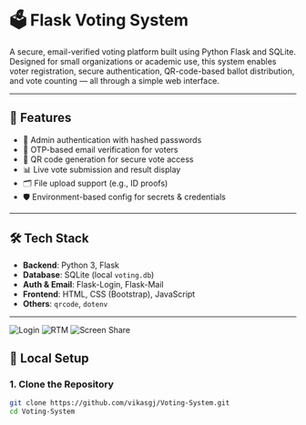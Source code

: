# 🗳️ Flask Voting System

A secure, email-verified voting platform built using Python Flask and SQLite. Designed for small organizations or academic use, this system enables voter registration, secure authentication, QR-code-based ballot distribution, and vote counting — all through a simple web interface.

---

## 🚀 Features

- 🔐 Admin authentication with hashed passwords
- 📧 OTP-based email verification for voters
- 🧾 QR code generation for secure vote access
- 📊 Live vote submission and result display
- 🗂 File upload support (e.g., ID proofs)
- 🛡️ Environment-based config for secrets & credentials

---

## 🛠️ Tech Stack

- **Backend**: Python 3, Flask
- **Database**: SQLite (local `voting.db`)
- **Auth & Email**: Flask-Login, Flask-Mail
- **Frontend**: HTML, CSS (Bootstrap), JavaScript
- **Others**: `qrcode`, `dotenv`

---

<img src="Login.jpg" alt="Login" />

<!-- RTM Image (JPEG) -->
<img src="RTM.jpg" alt="RTM" />

<!-- ScreenShare Image (PNG) -->
<img src="ScreenShare1.png" alt="Screen Share" />

## 🧪 Local Setup

### 1. Clone the Repository

```bash
git clone https://github.com/vikasgj/Voting-System.git
cd Voting-System
